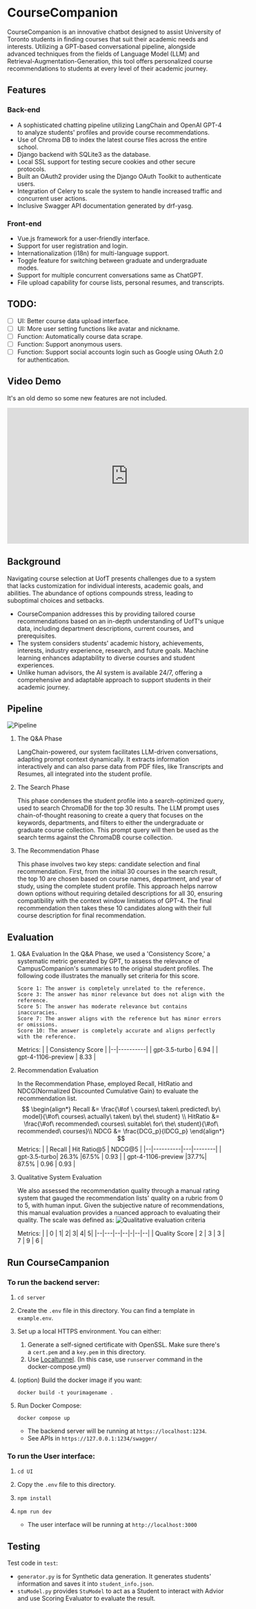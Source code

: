# CourseCompanion
CourseCompanion is an innovative chatbot designed to assist University of Toronto students in finding courses that suit their academic needs and interests. Utilizing a GPT-based conversational pipeline, alongside advanced techniques from the fields of Language Model (LLM) and Retrieval-Augmentation-Generation, this tool offers personalized course recommendations to students at every level of their academic journey.


## Features 
### Back-end
* A sophisticated chatting pipeline utilizing LangChain and OpenAI GPT-4 to analyze students' profiles and provide course recommendations.
* Use of Chroma DB to index the latest course files across the entire school.
* Django backend with SQLite3 as the database.
* Local SSL support for testing secure cookies and other secure protocols.
* Built an OAuth2 provider using the Django OAuth Toolkit to authenticate users.
* Integration of Celery to scale the system to handle increased traffic and concurrent user actions.
* Inclusive Swagger API documentation generated by drf-yasg.

### Front-end
* Vue.js framework for a user-friendly interface.
* Support for user registration and login.
* Internationalization (i18n) for multi-language support.
* Toggle feature for switching between graduate and undergraduate modes.
* Support for multiple concurrent conversations same as ChatGPT.
* File upload capability for course lists, personal resumes, and transcripts.


## TODO:
- [ ] UI: Better course data upload interface.
- [ ] UI: More user setting functions like avatar and nickname.
- [ ] Function: Automatically course data scrape.
- [ ] Function: Support anonymous users.
- [ ] Function: Support social accounts login such as Google using OAuth 2.0 for authentication.

## Video Demo
It's an old demo so some new features are not included.
<iframe width="560" height="315" src="https://www.youtube.com/embed/VmSh-Rj1xGM?si=7v2jPrhPq5G9YDJj" title="YouTube video player" frameborder="0" allow="accelerometer; autoplay; clipboard-write; encrypted-media; gyroscope; picture-in-picture; web-share" referrerpolicy="strict-origin-when-cross-origin" allowfullscreen title="Video Demo"></iframe>

## Background

Navigating course selection at UofT presents challenges due to a system that lacks customization for individual interests, academic goals, and abilities. The abundance of options compounds stress, leading to suboptimal choices and setbacks.
* CourseCompanion addresses this by providing tailored course recommendations based on an in-depth understanding of UofT's unique data, including department descriptions, current courses, and prerequisites. 
* The system considers students' academic history, achievements, interests, industry experience, research, and future goals. Machine learning enhances adaptability to diverse courses and student experiences. 
* Unlike human advisors, the AI system is available 24/7, offering a comprehensive and adaptable approach to support students in their academic journey.

## Pipeline

![Pipeline](assets/pipeline.png)
1. The Q&A Phase

    LangChain-powered, our system facilitates LLM-driven conversations, adapting prompt context dynamically. It extracts information interactively and can also parse data from PDF files, like Transcripts and Resumes, all integrated into the student profile.
2. The Search Phase

    This phase condenses the student profile into a search-optimized query, used to search ChromaDB for the top 30 results. The LLM prompt uses chain-of-thought reasoning to create a query that focuses on the keywords, departments, and filters to either the undergraduate or graduate course collection. This prompt query will then be used as the search terms against the ChromaDB course collection. 

3. The Recommendation Phase

    This phase involves two key steps: candidate selection and final recommendation. First, from the initial 30 courses in the search result, the top 10 are chosen based on course names, department, and year of study, using the complete student profile. This approach helps narrow down options without requiring detailed descriptions for all 30, ensuring compatibility with the context window limitations of GPT-4. The final recommendation then takes these 10 candidates along with their full course description for final recommendation. 

## Evaluation

1. Q&A Evaluation
   In the Q&A Phase, we used a 'Consistency Score,' a systematic metric generated by GPT, to assess the relevance of CampusCompanion's summaries to the original student profiles. The following code illustrates the manually set criteria for this score.
    ```
    Score 1: The answer is completely unrelated to the reference.
    Score 3: The answer has minor relevance but does not align with the reference.
    Score 5: The answer has moderate relevance but contains inaccuracies.
    Score 7: The answer aligns with the reference but has minor errors or omissions.
    Score 10: The answer is completely accurate and aligns perfectly with the reference.
    ```
    Metrics:
    |  | Consistency Score |
    |--|----------|
    | gpt-3.5-turbo | 6.94 |
    | gpt-4-1106-preview | 8.33 |
    
2. Recommendation Evaluation

   In the Recommendation Phase, employed Recall, HitRatio and NDCG(Normalized Discounted Cumulative Gain) to evaluate the recommendation list.
    $$
    \begin{align*}
    Recall &= \frac{\#of \ courses\ taken\ predicted\ by\ model}{\#of\ courses\ actually\ taken\ by\ the\ student} \\
    HitRatio &= \frac{\#of\ recommended\ courses\ suitable\ for\ the\ student}{\#of\ recommended\ courses}\\
    NDCG &= \frac{DCG_p}{IDCG_p}
    \end{align*}
    $$
    Metrics:
    |  | Recall | Hit Ratio@5 | NDCG@5 |
    |--|----------|---|--------|
    | gpt-3.5-turbo| 26.3% |67.5% | 0.93 |
    | gpt-4-1106-preview |37.7%| 87.5% | 0.96 | 0.93 |


3. Qualitative System Evaluation
   
   We also assessed the recommendation quality through a manual rating system that gauged the recommendation lists' quality on a rubric from 0 to 5, with human input. Given the subjective nature of recommendations, this manual evaluation provides a nuanced approach to evaluating their quality. The scale was defined as:
   ![Qualitative evaluation criteria](assets/qualitative.png)

    Metrics:
    |  | 0 | 1| 2| 3| 4| 5|
    |--|---|--|--|-|--|--|
    | Quality Score | 2 | 3 | 3 | 7 | 9 | 6 |

## Run CourseCampanion

### To run the backend server:

1. `cd server`

2. Create the `.env` file in this directory. You can find a template in `example.env`.
   
3. Set up a local HTTPS environment. You can either:
   1. Generate a self-signed certificate with OpenSSL. Make sure there's a `cert.pem` and a `key.pem` in this directory.
   2. Use [Localtunnel](https://theboroer.github.io/localtunnel-www/). (In this case, use `runserver` command in the docker-compose.yml)

4. (option) Build the docker image if you want:
   
   `docker build -t yourimagename .`

5. Run Docker Compose:

   `docker compose up`

   * The backend server will be running at `https://localhost:1234`.
   * See APIs in `https://127.0.0.1:1234/swagger/`

### To run the User interface:
1. `cd UI`

2. Copy the `.env` file to this directory.

3. `npm install`

4. `npm run dev`
    * The user interface will be running at `http://localhost:3000`

## Testing
Test code in `test`:

* `generator.py` is for Synthetic data generation. It generates students' information and saves it into `student_info.json`.
* `stuModel.py` provides `StuModel` to act as a Student to interact with Advior and use Scoring Evaluator to evaluate the result.
